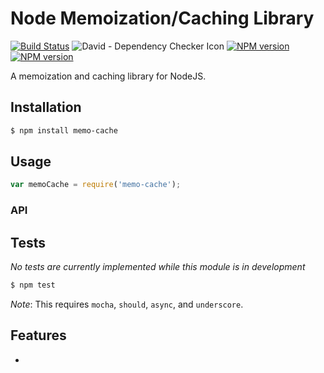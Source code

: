 # Node Memoization/Caching Library

[![Build Status](https://travis-ci.org/mrodrig/memo-cache.svg?branch=master)](https://travis-ci.org/mrodrig/memo-cache)
![David - Dependency Checker Icon](https://david-dm.org/mrodrig/memo-cache.png)
[![NPM version](http://img.shields.io/npm/dm/memo-cache.svg)](https://www.npmjs.org/package/memo-cache)
[![NPM version](https://img.shields.io/npm/v/memo-cache.svg)](https://www.npmjs.org/package/memo-cache)

A memoization and caching library for NodeJS.

## Installation

```bash
$ npm install memo-cache
```

## Usage

```javascript
var memoCache = require('memo-cache');
```

### API



## Tests

*No tests are currently implemented while this module is in development*

```bash
$ npm test
```

_Note_: This requires `mocha`, `should`, `async`, and `underscore`.

## Features

-
